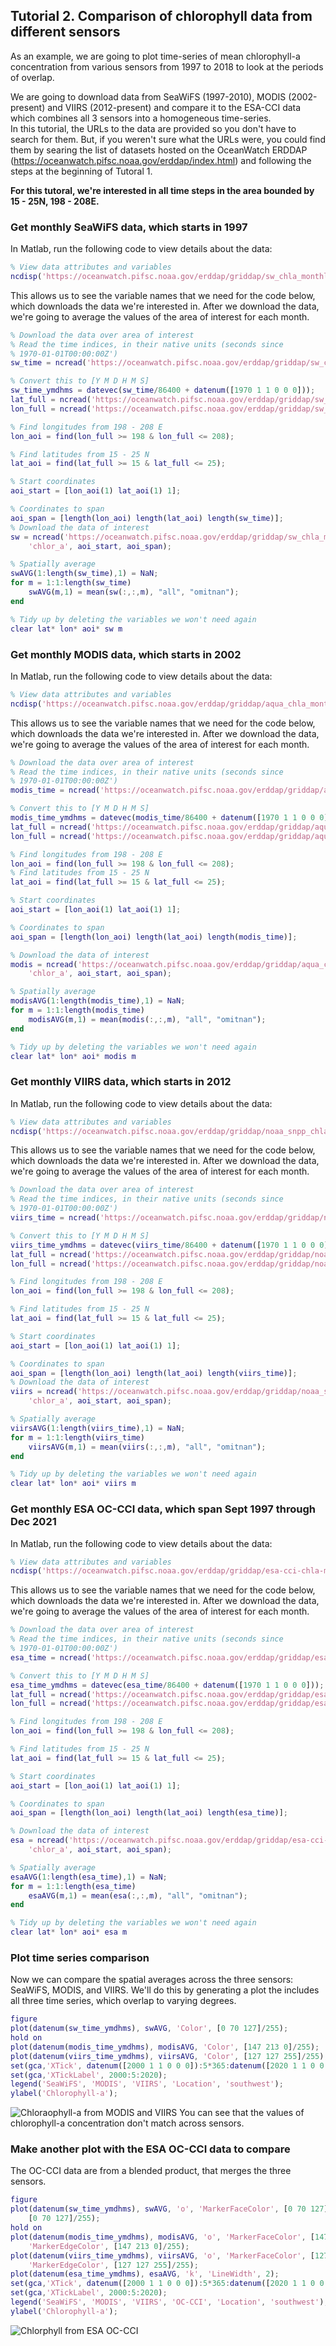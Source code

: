 ## Tutorial 2. Comparison of chlorophyll data from different sensors
As an example, we are going to plot time-series of mean chlorophyll-a concentration from various sensors from 1997 to 2018 to look at the periods of overlap. 

We are going to download data from SeaWiFS (1997-2010), MODIS (2002-present) and VIIRS (2012-present) and compare it to the ESA-CCI data which combines all 3 sensors into a homogeneous time-series.  
In this tutorial, the URLs to the data are provided so you don't have to search for them.  But, if you weren't sure what the URLs were, you could find them by searing the list of datasets hosted on the OceanWatch ERDDAP (https://oceanwatch.pifsc.noaa.gov/erddap/index.html) and following the steps at the beginning of Tutoral 1. 

**For this tutoral, we're interested in all time steps in the area bounded by 15 - 25N, 198 - 208E.**

### Get monthly SeaWiFS data, which starts in 1997
In Matlab, run the following code to view details about the data:

```matlab
% View data attributes and variables
ncdisp('https://oceanwatch.pifsc.noaa.gov/erddap/griddap/sw_chla_monthly_2018_0');
```

This allows us to see the variable names that we need for the code below, which downloads the data we're interested in.  After we download the data, we're going to average the values of the area of interest for each month.

```matlab
% Download the data over area of interest
% Read the time indices, in their native units (seconds since
% 1970-01-01T00:00:00Z')
sw_time = ncread('https://oceanwatch.pifsc.noaa.gov/erddap/griddap/sw_chla_monthly_2018_0', 'time');

% Convert this to [Y M D H M S]
sw_time_ymdhms = datevec(sw_time/86400 + datenum([1970 1 1 0 0 0])); 
lat_full = ncread('https://oceanwatch.pifsc.noaa.gov/erddap/griddap/sw_chla_monthly_2018_0', 'latitude');
lon_full = ncread('https://oceanwatch.pifsc.noaa.gov/erddap/griddap/sw_chla_monthly_2018_0', 'longitude');

% Find longitudes from 198 - 208 E
lon_aoi = find(lon_full >= 198 & lon_full <= 208);

% Find latitudes from 15 - 25 N
lat_aoi = find(lat_full >= 15 & lat_full <= 25);

% Start coordinates
aoi_start = [lon_aoi(1) lat_aoi(1) 1];

% Coordinates to span
aoi_span = [length(lon_aoi) length(lat_aoi) length(sw_time)];
% Download the data of interest
sw = ncread('https://oceanwatch.pifsc.noaa.gov/erddap/griddap/sw_chla_monthly_2018_0', ...
    'chlor_a', aoi_start, aoi_span);

% Spatially average
swAVG(1:length(sw_time),1) = NaN;
for m = 1:1:length(sw_time)
    swAVG(m,1) = mean(sw(:,:,m), "all", "omitnan");
end

% Tidy up by deleting the variables we won't need again
clear lat* lon* aoi* sw m 

```

### Get monthly MODIS data, which starts in 2002
In Matlab, run the following code to view details about the data:
```matlab
% View data attributes and variables
ncdisp('https://oceanwatch.pifsc.noaa.gov/erddap/griddap/aqua_chla_monthly_2018_0');
```

This allows us to see the variable names that we need for the code below, which downloads the data we're interested in.  After we download the data, we're going to average the values of the area of interest for each month.

```matlab
% Download the data over area of interest
% Read the time indices, in their native units (seconds since
% 1970-01-01T00:00:00Z')
modis_time = ncread('https://oceanwatch.pifsc.noaa.gov/erddap/griddap/aqua_chla_monthly_2018_0', 'time'); 

% Convert this to [Y M D H M S]
modis_time_ymdhms = datevec(modis_time/86400 + datenum([1970 1 1 0 0 0])); 
lat_full = ncread('https://oceanwatch.pifsc.noaa.gov/erddap/griddap/aqua_chla_monthly_2018_0', 'latitude');
lon_full = ncread('https://oceanwatch.pifsc.noaa.gov/erddap/griddap/aqua_chla_monthly_2018_0', 'longitude');

% Find longitudes from 198 - 208 E
lon_aoi = find(lon_full >= 198 & lon_full <= 208);
% Find latitudes from 15 - 25 N
lat_aoi = find(lat_full >= 15 & lat_full <= 25);

% Start coordinates
aoi_start = [lon_aoi(1) lat_aoi(1) 1];

% Coordinates to span
aoi_span = [length(lon_aoi) length(lat_aoi) length(modis_time)];

% Download the data of interest
modis = ncread('https://oceanwatch.pifsc.noaa.gov/erddap/griddap/aqua_chla_monthly_2018_0', ...
    'chlor_a', aoi_start, aoi_span);

% Spatially average
modisAVG(1:length(modis_time),1) = NaN;
for m = 1:1:length(modis_time)
    modisAVG(m,1) = mean(modis(:,:,m), "all", "omitnan");
end

% Tidy up by deleting the variables we won't need again
clear lat* lon* aoi* modis m 
```

### Get monthly VIIRS data, which starts in 2012
In Matlab, run the following code to view details about the data:


```matlab
% View data attributes and variables
ncdisp('https://oceanwatch.pifsc.noaa.gov/erddap/griddap/noaa_snpp_chla_monthly');
```


This allows us to see the variable names that we need for the code below, which downloads the data we're interested in.  After we download the data, we're going to average the values of the area of interest for each month.

```matlab
% Download the data over area of interest
% Read the time indices, in their native units (seconds since
% 1970-01-01T00:00:00Z')
viirs_time = ncread('https://oceanwatch.pifsc.noaa.gov/erddap/griddap/noaa_snpp_chla_monthly', 'time');

% Convert this to [Y M D H M S]
viirs_time_ymdhms = datevec(viirs_time/86400 + datenum([1970 1 1 0 0 0])); 
lat_full = ncread('https://oceanwatch.pifsc.noaa.gov/erddap/griddap/noaa_snpp_chla_monthly', 'latitude');
lon_full = ncread('https://oceanwatch.pifsc.noaa.gov/erddap/griddap/noaa_snpp_chla_monthly', 'longitude');

% Find longitudes from 198 - 208 E
lon_aoi = find(lon_full >= 198 & lon_full <= 208);

% Find latitudes from 15 - 25 N
lat_aoi = find(lat_full >= 15 & lat_full <= 25);

% Start coordinates
aoi_start = [lon_aoi(1) lat_aoi(1) 1];

% Coordinates to span
aoi_span = [length(lon_aoi) length(lat_aoi) length(viirs_time)];
% Download the data of interest
viirs = ncread('https://oceanwatch.pifsc.noaa.gov/erddap/griddap/noaa_snpp_chla_monthly', ...
    'chlor_a', aoi_start, aoi_span);

% Spatially average
viirsAVG(1:length(viirs_time),1) = NaN;
for m = 1:1:length(viirs_time)
    viirsAVG(m,1) = mean(viirs(:,:,m), "all", "omitnan");
end

% Tidy up by deleting the variables we won't need again
clear lat* lon* aoi* viirs m 
```

### Get monthly ESA OC-CCI data, which span Sept 1997 through Dec 2021
In Matlab, run the following code to view details about the data:

```matlab
% View data attributes and variables
ncdisp('https://oceanwatch.pifsc.noaa.gov/erddap/griddap/esa-cci-chla-monthly-v5-0');
```


This allows us to see the variable names that we need for the code below, which downloads the data we're interested in.  After we download the data, we're going to average the values of the area of interest for each month.


```matlab
% Download the data over area of interest
% Read the time indices, in their native units (seconds since
% 1970-01-01T00:00:00Z')
esa_time = ncread('https://oceanwatch.pifsc.noaa.gov/erddap/griddap/esa-cci-chla-monthly-v5-0', 'time');

% Convert this to [Y M D H M S]
esa_time_ymdhms = datevec(esa_time/86400 + datenum([1970 1 1 0 0 0])); 
lat_full = ncread('https://oceanwatch.pifsc.noaa.gov/erddap/griddap/esa-cci-chla-monthly-v5-0', 'latitude');
lon_full = ncread('https://oceanwatch.pifsc.noaa.gov/erddap/griddap/esa-cci-chla-monthly-v5-0', 'longitude');

% Find longitudes from 198 - 208 E
lon_aoi = find(lon_full >= 198 & lon_full <= 208);

% Find latitudes from 15 - 25 N
lat_aoi = find(lat_full >= 15 & lat_full <= 25);

% Start coordinates
aoi_start = [lon_aoi(1) lat_aoi(1) 1];

% Coordinates to span
aoi_span = [length(lon_aoi) length(lat_aoi) length(esa_time)];

% Download the data of interest
esa = ncread('https://oceanwatch.pifsc.noaa.gov/erddap/griddap/esa-cci-chla-monthly-v5-0', ...
    'chlor_a', aoi_start, aoi_span);

% Spatially average
esaAVG(1:length(esa_time),1) = NaN;
for m = 1:1:length(esa_time)
    esaAVG(m,1) = mean(esa(:,:,m), "all", "omitnan");
end

% Tidy up by deleting the variables we won't need again
clear lat* lon* aoi* esa m 
```
### Plot time series comparison
Now we can compare the spatial averages across the three sensors: SeaWiFS, MODIS, and VIIRS.  We'll do this by generating a plot the includes all three time series, which overlap to varying degrees.
```matlab
figure
plot(datenum(sw_time_ymdhms), swAVG, 'Color', [0 70 127]/255);
hold on
plot(datenum(modis_time_ymdhms), modisAVG, 'Color', [147 213 0]/255);
plot(datenum(viirs_time_ymdhms), viirsAVG, 'Color', [127 127 255]/255);
set(gca,'XTick', datenum([2000 1 1 0 0 0]):5*365:datenum([2020 1 1 0 0 0]));
set(gca,'XTickLabel', 2000:5:2020);
legend('SeaWiFS', 'MODIS', 'VIIRS', 'Location', 'southwest');
ylabel('Chlorophyll-a');
```

![Chloraophyll-a from MODIS and VIIRS](images/chlora_timeseries.png)
You can see that the values of chlorophyll-a concentration don't match across sensors.

### Make another plot with the ESA OC-CCI data to compare
The OC-CCI data are from a blended product, that merges the three sensors.


```matlab
figure
plot(datenum(sw_time_ymdhms), swAVG, 'o', 'MarkerFaceColor', [0 70 127]/255, 'MarkerEdgeColor', ...
    [0 70 127]/255); 
hold on
plot(datenum(modis_time_ymdhms), modisAVG, 'o', 'MarkerFaceColor', [147 213 0]/255, ...
    'MarkerEdgeColor', [147 213 0]/255);
plot(datenum(viirs_time_ymdhms), viirsAVG, 'o', 'MarkerFaceColor', [127 127 255]/255, ...
    'MarkerEdgeColor', [127 127 255]/255);
plot(datenum(esa_time_ymdhms), esaAVG, 'k', 'LineWidth', 2);
set(gca,'XTick', datenum([2000 1 1 0 0 0]):5*365:datenum([2020 1 1 0 0 0]));
set(gca,'XTickLabel', 2000:5:2020);
legend('SeaWiFS', 'MODIS', 'VIIRS', 'OC-CCI', 'Location', 'southwest');
ylabel('Chlorophyll-a');
```
![Chlorphyll from ESA OC-CCI](images/chlora_timeseries_occi.png)
